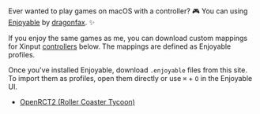 Ever wanted to play games on macOS with a controller? 🎮 You can using [Enjoyable](https://yukkurigames.com/enjoyable/)
by [dragonfax](https://github.com/dragonfax/enjoyable). ✨

If you enjoy the same games as me, you can download custom mappings for Xinput [controllers](controllers.md) below.
The mappings are defined as Enjoyable profiles.

Once you've installed Enjoyable, download `.enjoyable` files from this site. To import them as profiles,
open them directly or use `⌘` + `O` in the Enjoyable UI.

- [OpenRCT2 \(Roller Coaster Tycoon\)](OpenRCT2.md)

